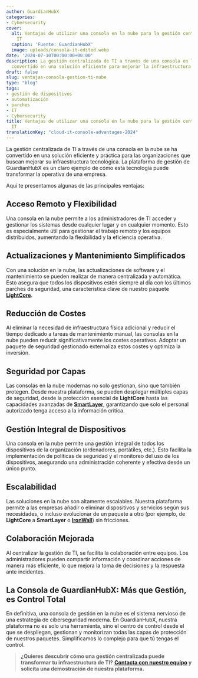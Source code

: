 ```yaml
---
author: GuardianHubX
categories:
- Cybersecurity
cover:
  alt: Ventajas de utilizar una consola en la nube para la gestión centralizada de
    IT
  caption: 'Fuente: GuardianHubX'
  image: uploads/consola-it-edited.webp
date: '2024-07-10T00:00:00+00:00'
description: La gestión centralizada de TI a través de una consola en la nube se ha
  convertido en una solución eficiente para mejorar la infraestructura tecnológica.
draft: false
slug: ventajas-consola-gestion-ti-nube
type: "blog"
tags:
- gestión de dispositivos
- automatización
- parches
- IT
- Cybersecurity
title: Ventajas de utilizar una consola en la nube para la gestión centralizada de
  IT
translationKey: "cloud-it-console-advantages-2024"
---
```


La gestión centralizada de TI a través de una consola en la nube se ha convertido en una solución eficiente y práctica para las organizaciones que buscan mejorar su infraestructura tecnológica. La plataforma de gestión de GuardianHubX es un claro ejemplo de cómo esta tecnología puede transformar la operativa de una empresa.

Aquí te presentamos algunas de las principales ventajas:

## Acceso Remoto y Flexibilidad

Una consola en la nube permite a los administradores de TI acceder y gestionar los sistemas desde cualquier lugar y en cualquier momento. Esto es especialmente útil para gestionar el trabajo remoto y los equipos distribuidos, aumentando la flexibilidad y la eficiencia operativa.

## Actualizaciones y Mantenimiento Simplificados

Con una solución en la nube, las actualizaciones de software y el mantenimiento se pueden realizar de manera centralizada y automática. Esto asegura que todos los dispositivos estén siempre al día con los últimos parches de seguridad, una característica clave de nuestro paquete **[LightCore](https://guardianhubx.com/es/lightcore/)**.

## Reducción de Costes

Al eliminar la necesidad de infraestructura física adicional y reducir el tiempo dedicado a tareas de mantenimiento manual, las consolas en la nube pueden reducir significativamente los costes operativos. Adoptar un paquete de seguridad gestionado externaliza estos costes y optimiza la inversión.

## Seguridad por Capas

Las consolas en la nube modernas no solo gestionan, sino que también protegen. Desde nuestra plataforma, se pueden desplegar múltiples capas de seguridad, desde la protección esencial de **LightCore** hasta las capacidades avanzadas de **[SmartLayer](https://guardianhubx.com/es/smartlayer/)**, garantizando que solo el personal autorizado tenga acceso a la información crítica.

## Gestión Integral de Dispositivos

Una consola en la nube permite una gestión integral de todos los dispositivos de la organización (ordenadores, portátiles, etc.). Esto facilita la implementación de políticas de seguridad y el monitoreo del uso de los dispositivos, asegurando una administración coherente y efectiva desde un único punto.

## Escalabilidad

Las soluciones en la nube son altamente escalables. Nuestra plataforma permite a las empresas añadir o eliminar dispositivos y servicios según sus necesidades, o incluso evolucionar de un paquete a otro (por ejemplo, de **LightCore** a **SmartLayer** o **[IronWall](https://guardianhubx.com/es/ironwall/)**) sin fricciones.

## Colaboración Mejorada

Al centralizar la gestión de TI, se facilita la colaboración entre equipos. Los administradores pueden compartir información y coordinar acciones de manera más eficiente, lo que mejora la toma de decisiones y la respuesta ante incidentes.

## La Consola de GuardianHubX: Más que Gestión, es Control Total

En definitiva, una consola de gestión en la nube es el sistema nervioso de una estrategia de ciberseguridad moderna. En GuardianHubX, nuestra plataforma no es solo una herramienta, sino el centro de control desde el que se despliegan, gestionan y monitorizan todas las capas de protección de nuestros paquetes. Simplificamos lo complejo para que tú tengas el control.

> **¿Quieres descubrir cómo una gestión centralizada puede transformar tu infraestructura de TI?**
> **[Contacta con nuestro equipo](https://guardianhubx.com/es/#contact) y solicita una demostración de nuestra plataforma.**